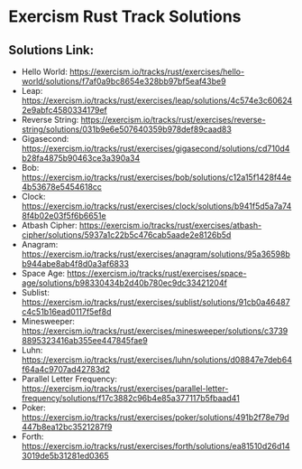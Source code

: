 # Exercism Rust Track Solutions

## Solutions Link:

- Hello World: https://exercism.io/tracks/rust/exercises/hello-world/solutions/f7af0a9bc8654e328bb97bf5eaf43be9
- Leap: https://exercism.io/tracks/rust/exercises/leap/solutions/4c574e3c606242e9abfc4580334179ef
- Reverse String: https://exercism.io/tracks/rust/exercises/reverse-string/solutions/031b9e6e507640359b978def89caad83
- Gigasecond: https://exercism.io/tracks/rust/exercises/gigasecond/solutions/cd710d4b28fa4875b90463ce3a390a34
- Bob: https://exercism.io/tracks/rust/exercises/bob/solutions/c12a15f1428f44e4b53678e5454618cc
- Clock: https://exercism.io/tracks/rust/exercises/clock/solutions/b941f5d5a7a748f4b02e03f5f6b6651e
- Atbash Cipher: https://exercism.io/tracks/rust/exercises/atbash-cipher/solutions/5937a1c22b5c476cab5aade2e8126b5d
- Anagram: https://exercism.io/tracks/rust/exercises/anagram/solutions/95a36598bb944abe8ab4f8d0a3af6833
- Space Age: https://exercism.io/tracks/rust/exercises/space-age/solutions/b98330434b2d40b780ec9dc33421204f
- Sublist: https://exercism.io/tracks/rust/exercises/sublist/solutions/91cb0a46487c4c51b16ead0117f5ef8d
- Minesweeper: https://exercism.io/tracks/rust/exercises/minesweeper/solutions/c37398895323416ab355ee447845fae9
- Luhn: https://exercism.io/tracks/rust/exercises/luhn/solutions/d08847e7deb64f64a4c9707ad42783d2
- Parallel Letter Frequency: https://exercism.io/tracks/rust/exercises/parallel-letter-frequency/solutions/f17c3882c96b4e85a377117b5fbaad41
- Poker: https://exercism.io/tracks/rust/exercises/poker/solutions/491b2f78e79d447b8ea12bc3521287f9
- Forth: https://exercism.io/tracks/rust/exercises/forth/solutions/ea81510d26d143019de5b31281ed0365

